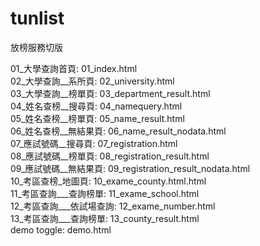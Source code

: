 # tunlist
放榜服務切版

01_大學查詢首頁: 01_index.html<br>
02_大學查詢__系所頁: 02_university.html<br>
03_大學查詢__榜單頁: 03_department_result.html<br>
04_姓名查榜__搜尋頁: 04_namequery.html<br>
05_姓名查榜__榜單頁: 05_name_result.html<br>
06_姓名查榜__無結果頁: 06_name_result_nodata.html<br>
07_應試號碼__搜尋頁: 07_registration.html<br>
08_應試號碼__榜單頁: 08_registration_result.html<br>
09_應試號碼__無結果頁: 09_registration_result_nodata.html<br>
10_考區查榜_地圖頁: 10_exame_county.html.html<br>
11_考區查詢___查詢榜單: 11_exame_school.html<br>
12_考區查詢___依試場查詢: 12_exame_number.html<br>
13_考區查詢___查詢榜單: 13_county_result.html<br>
demo toggle: demo.html<br>
